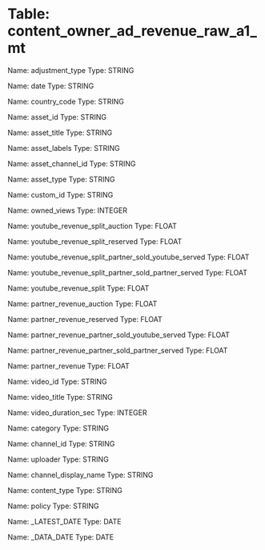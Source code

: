 Table: content_owner_ad_revenue_raw_a1_mt
=========================================

Name: adjustment_type
Type: STRING

Name: date
Type: STRING

Name: country_code
Type: STRING

Name: asset_id
Type: STRING

Name: asset_title
Type: STRING

Name: asset_labels
Type: STRING

Name: asset_channel_id
Type: STRING

Name: asset_type
Type: STRING

Name: custom_id
Type: STRING

Name: owned_views
Type: INTEGER

Name: youtube_revenue_split_auction
Type: FLOAT

Name: youtube_revenue_split_reserved
Type: FLOAT

Name: youtube_revenue_split_partner_sold_youtube_served
Type: FLOAT

Name: youtube_revenue_split_partner_sold_partner_served
Type: FLOAT

Name: youtube_revenue_split
Type: FLOAT

Name: partner_revenue_auction
Type: FLOAT

Name: partner_revenue_reserved
Type: FLOAT

Name: partner_revenue_partner_sold_youtube_served
Type: FLOAT

Name: partner_revenue_partner_sold_partner_served
Type: FLOAT

Name: partner_revenue
Type: FLOAT

Name: video_id
Type: STRING

Name: video_title
Type: STRING

Name: video_duration_sec
Type: INTEGER

Name: category
Type: STRING

Name: channel_id
Type: STRING

Name: uploader
Type: STRING

Name: channel_display_name
Type: STRING

Name: content_type
Type: STRING

Name: policy
Type: STRING

Name: _LATEST_DATE
Type: DATE

Name: _DATA_DATE
Type: DATE

